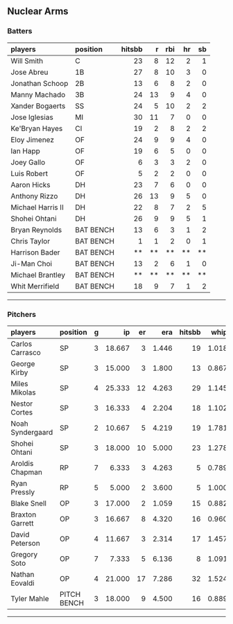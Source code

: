 ## Nuclear Arms

### Batters

 
|players           |position  | hitsbb|  r| rbi| hr| sb| 
|:-----------------|:---------|------:|--:|---:|--:|--:| 
|Will Smith        |C         |     23|  8|  12|  2|  1| 
|Jose Abreu        |1B        |     27|  8|  10|  3|  0| 
|Jonathan Schoop   |2B        |     13|  6|   8|  2|  0| 
|Manny Machado     |3B        |     24| 13|   9|  4|  0| 
|Xander Bogaerts   |SS        |     24|  5|  10|  2|  2| 
|Jose Iglesias     |MI        |     30| 11|   7|  0|  0| 
|Ke'Bryan Hayes    |CI        |     19|  2|   8|  2|  2| 
|Eloy Jimenez      |OF        |     24|  9|   9|  4|  0| 
|Ian Happ          |OF        |     19|  6|   5|  0|  0| 
|Joey Gallo        |OF        |      6|  3|   3|  2|  0| 
|Luis Robert       |OF        |      5|  2|   2|  0|  0| 
|Aaron Hicks       |DH        |     23|  7|   6|  0|  0| 
|Anthony Rizzo     |DH        |     26| 13|   9|  5|  0| 
|Michael Harris II |DH        |     22|  8|   7|  2|  5| 
|Shohei Ohtani     |DH        |     26|  9|   9|  5|  1| 
|Bryan Reynolds    |BAT BENCH |     13|  6|   3|  1|  2| 
|Chris Taylor      |BAT BENCH |      1|  1|   2|  0|  1| 
|Harrison Bader    |BAT BENCH |     **| **|  **| **| **| 
|Ji-Man Choi       |BAT BENCH |     13|  2|   6|  1|  0| 
|Michael Brantley  |BAT BENCH |     **| **|  **| **| **| 
|Whit Merrifield   |BAT BENCH |     18|  9|   7|  1|  2| 


* * *

### Pitchers

 
|players          |position    |  g|     ip| er|   era| hitsbb|  whip| so|  w| sv| 
|:----------------|:-----------|--:|------:|--:|-----:|------:|-----:|--:|--:|--:| 
|Carlos Carrasco  |SP          |  3| 18.667|  3| 1.446|     19| 1.018| 14|  2|  0| 
|George Kirby     |SP          |  3| 15.000|  3| 1.800|     13| 0.867| 19|  1|  0| 
|Miles Mikolas    |SP          |  4| 25.333| 12| 4.263|     29| 1.145| 18|  2|  0| 
|Nestor Cortes    |SP          |  3| 16.333|  4| 2.204|     18| 1.102| 16|  2|  0| 
|Noah Syndergaard |SP          |  2| 10.667|  5| 4.219|     19| 1.781|  8|  1|  0| 
|Shohei Ohtani    |SP          |  3| 18.000| 10| 5.000|     23| 1.278| 29|  0|  0| 
|Aroldis Chapman  |RP          |  7|  6.333|  3| 4.263|      5| 0.789|  8|  0|  0| 
|Ryan Pressly     |RP          |  5|  5.000|  2| 3.600|      5| 1.000|  9|  0|  2| 
|Blake Snell      |OP          |  3| 17.000|  2| 1.059|     15| 0.882| 21|  3|  0| 
|Braxton Garrett  |OP          |  3| 16.667|  8| 4.320|     16| 0.960| 26|  1|  0| 
|David Peterson   |OP          |  4| 11.667|  3| 2.314|     17| 1.457| 15|  1|  0| 
|Gregory Soto     |OP          |  7|  7.333|  5| 6.136|      8| 1.091|  8|  0|  2| 
|Nathan Eovaldi   |OP          |  4| 21.000| 17| 7.286|     32| 1.524| 17|  1|  0| 
|Tyler Mahle      |PITCH BENCH |  3| 18.000|  9| 4.500|     16| 0.889| 17|  2|  0| 


* * *


